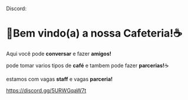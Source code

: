 Discord:
# 🍪Bem vindo(a) a nossa Cafeteria!☕️
Aqui você pode **conversar** e fazer **amigos!**

pode tomar varios tipos de **café** e tambem pode fazer **parcerias!**☕️

estamos com vagas **staff** e vagas **parceria!**

https://discord.gg/5URWGqaW7t
